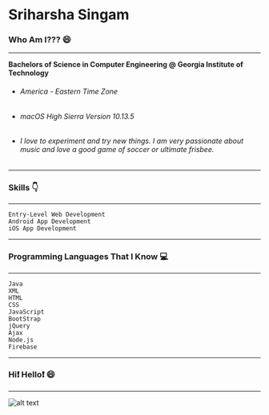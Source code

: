 # Sriharsha Singam

### Who Am I???  :smile:
-----

__Bachelors of Science in Computer Engineering @ Georgia Institute of Technology__

* ###### America - Eastern Time Zone

* ###### macOS High Sierra Version 10.13.5

* ###### I love to experiment and try new things. I am very passionate about music and love a good game of soccer or ultimate frisbee. 


------
### Skills  :point_down:
------
```
Entry-Level Web Development
Android App Development
iOS App Development
```
------
### Programming Languages That I Know  :computer:
------
```
Java
XML
HTML
CSS
JavaScript
BootStrap
jQuery
Ajax
Node.js
Firebase
```

________

### Hi:exclamation: Hello:exclamation:  :smile:
_________

![alt text](https://firebasestorage.googleapis.com/v0/b/ideaappsoftware.appspot.com/o/rsz_profileimage.jpg?alt=media&token=c53fe253-d255-4db5-9af9-b841afca423f "Profile Picture")


